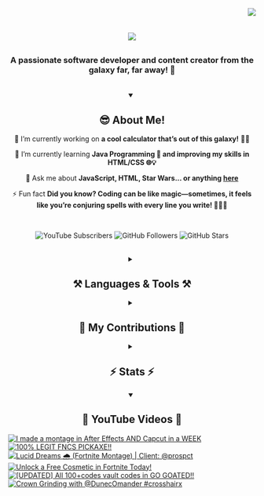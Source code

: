 <!-- Visitor Count -->
<img align="right" src="https://visitor-badge.laobi.icu/badge?page_id=VexlsGG.VexlsGG" />

<!-- Typing Text -->
<h1 align="center">
    <img src="https://readme-typing-svg.demolab.com/?font=Fira+Code&size=35&center=true&vCenter=true&width=500&height=70&duration=5000&lines=Hello+Fellow+Human!+👋;+I'm+VexlsGG!;" />
</h1>

<!-- Top Quick About Me -->
<h3 align="center">A passionate software developer and content creator from the galaxy far, far away! 🌌</h3>

<br/>

<!-- About Me Full -->
<details open>
    <summary align="center"><h2>😎 About Me!</h2></summary>
<div align="center">
 
 🔭 I’m currently working on **a cool calculator that’s out of this galaxy!** 🧮✨

 🌱 I’m currently learning **Java Programming 🤖 and improving my skills in HTML/CSS 🌐💡**

 💬 Ask me about **JavaScript, HTML, Star Wars... or anything [here](https://github.com/VexlsGG/VexlsGG/issues)**

 ⚡ Fun fact **Did you know? Coding can be like magic—sometimes, it feels like you’re conjuring spells with every line you write! 🧙‍♂️✨**

</div>
</details>

<br/>

<!-- Active Statistics (subs, follows, etc) -->
<p align="center">
  <a href="https://www.youtube.com/@VexlsGG" style="text-decoration: none;">
    <img alt="YouTube Subscribers" title="Subscribe to my YouTube channel" src="https://custom-icon-badges.demolab.com/youtube/channel/subscribers/UCASXY-WnRn7_tFLd9rprB8g?color=%23E05D44&label=SUBSCRIBE&logo=video&logoColor=white&style=for-the-badge&labelColor=CE4630"/>
  </a>
  <a href="https://github.com/VexlsGG" style="text-decoration: none;">
    <img alt="GitHub Followers" title="Follow me on GitHub" src="https://custom-icon-badges.demolab.com/github/followers/VexlsGG?color=236ad3&labelColor=1155ba&style=for-the-badge&logo=person-add&label=Follow&logoColor=white"/>
  </a>
  <a href="https://github.com/VexlsGG" style="text-decoration: none;">
    <img alt="GitHub Stars" title="Total stars on GitHub" src="https://custom-icon-badges.demolab.com/github/stars/VexlsGG?color=55960c&style=for-the-badge&labelColor=488207&logo=star"/>
  </a>
</p>

<br/>

<!-- Languages and Tools I use -->
<details>
    <summary align="center"><h2 align="center">⚒️ Languages & Tools ⚒️</h2></summary>
<br/>
<div align="center">
    <img src="https://skillicons.dev/icons?i=javascript,html,css,figma,vscode,github,photoshop,aftereffects" />
</div>

<br/>
</details>

<!-- Contributions -->
<details>
    <summary align="center"><h2>🐍 My Contributions 🐍</h2></summary>
<br>
<div align="center">
  <img alt="snake eating my contributions" src="https://github.com/VexlsGG/VexlsGG/blob/output/github-contribution-grid-snake.svg" />
</div>

<br/>
</details>

<!-- Stats -->
<details>
    <summary align="center"><h2>⚡ Stats ⚡</h2></summary>
<br>
<div align="center">
  <img width="390" src="https://github-readme-streak-stats.herokuapp.com/?user=VexlsGG&theme=radical&border_radius=10" alt="streak stats"/>
  <img width="390" src="https://github-readme-stats.vercel.app/api?username=VexlsGG&show_icons=true&theme=radical&border_radius=10" alt="readme stats" />
  <br/>
  <img width="325" align="center" src="https://github-readme-stats.vercel.app/api/top-langs/?username=VexlsGG&layout=compact&theme=radical&border_radius=10" alt="top langs" />
</div>
</details>

<!-- YouTube -->
<details open>
    <summary align="center"><h2>🎥 YouTube Videos 🎥</h2></summary>
    
<!-- BEGIN YOUTUBE-CARDS -->
[![I made a montage in After Effects AND Capcut in a WEEK](https://ytcards.demolab.com/?id=o0El0P2_Ex4&title=I+made+a+montage+in+After+Effects+AND+Capcut+in+a+WEEK&lang=en&timestamp=1727377228&background_color=%230d1117&title_color=%23ffffff&stats_color=%23dedede&max_title_lines=1&width=250&border_radius=5 "I made a montage in After Effects AND Capcut in a WEEK")](https://www.youtube.com/watch?v=o0El0P2_Ex4)
[![100% LEGIT FNCS PICKAXE!!](https://ytcards.demolab.com/?id=2MefWSQ6phs&title=100%25+LEGIT+FNCS+PICKAXE%21%21&lang=en&timestamp=1723816832&background_color=%230d1117&title_color=%23ffffff&stats_color=%23dedede&max_title_lines=1&width=250&border_radius=5 "100% LEGIT FNCS PICKAXE!!")](https://www.youtube.com/watch?v=2MefWSQ6phs)
[![Lucid Dreams 🌧 (Fortnite Montage) | Client: @prospct](https://ytcards.demolab.com/?id=28tU9K3bF0k&title=Lucid+Dreams+%F0%9F%8C%A7+%28Fortnite+Montage%29+%7C+Client%3A+%40prospct&lang=en&timestamp=1722619805&background_color=%230d1117&title_color=%23ffffff&stats_color=%23dedede&max_title_lines=1&width=250&border_radius=5 "Lucid Dreams 🌧 (Fortnite Montage) | Client: @prospct")](https://www.youtube.com/watch?v=28tU9K3bF0k)
[![Unlock a Free Cosmetic in Fortnite Today!](https://ytcards.demolab.com/?id=iFCHyVKbdyc&title=Unlock+a+Free+Cosmetic+in+Fortnite+Today%21&lang=en&timestamp=1722083331&background_color=%230d1117&title_color=%23ffffff&stats_color=%23dedede&max_title_lines=1&width=250&border_radius=5 "Unlock a Free Cosmetic in Fortnite Today!")](https://www.youtube.com/watch?v=iFCHyVKbdyc)
[![[UPDATED] All 100+codes vault codes in GO GOATED!!](https://ytcards.demolab.com/?id=OQrkGR3ySV0&title=%5BUPDATED%5D+All+100%2Bcodes+vault+codes+in+GO+GOATED%21%21&lang=en&timestamp=1721748214&background_color=%230d1117&title_color=%23ffffff&stats_color=%23dedede&max_title_lines=1&width=250&border_radius=5 "[UPDATED] All 100+codes vault codes in GO GOATED!!")](https://www.youtube.com/watch?v=OQrkGR3ySV0)
[![Crown Grinding with @DunecOmander #crosshairx](https://ytcards.demolab.com/?id=mk2xvXIOCMM&title=Crown+Grinding+with+%40DunecOmander+%23crosshairx&lang=en&timestamp=1721733759&background_color=%230d1117&title_color=%23ffffff&stats_color=%23dedede&max_title_lines=1&width=250&border_radius=5 "Crown Grinding with @DunecOmander #crosshairx")](https://www.youtube.com/watch?v=mk2xvXIOCMM)
<!-- END YOUTUBE-CARDS -->
</details>
